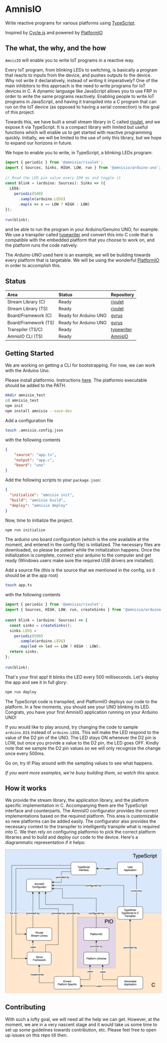 # AmnisIO

Write reactive programs for various platforms using [TypeScript](https://www.typescriptlang.org/).

Inspired by [Cycle.js](http://cycle.js.org/) and powered by [PlatformIO](http://platformio.org/)

## The what, the why, and the how

`AmnisIO` will enable you to write IoT programs in a reactive way.

Every IoT program, from blinking LEDs to switching, is basically a program that reacts to inputs from the device, and pushes outputs to the device. Why not write it declaratively, instead of writing it imperatively? One of the main inhibitors to this approach is the need to write programs for IoT devices in C. A dynamic language like JavaScript allows you to use FRP in order to write the same programs reactively. Enabling people to write IoT programs in JavaScript, and having it transpiled into a C program that can run on the IoT device (as opposed to having a serial connection) is the goal of this project.

Towards this, we have built a small stream library in C called [rivulet](https://github.com/AmnisIO/rivulet), and we expose it via TypeScript. It is a compact library with limited but useful functions which will enable us to get started with reactive programming quickly. Initially, we will be limited to the use of only this library, but we hope to expand our horizons in future.

We hope to enable you to write, in TypeScript, a blinking LEDs program:
```ts
import { periodic } from '@amnisio/rivulet';
import { Sources, Sinks, HIGH, LOW, run } from '@amnisio/arduino-uno';

// Read the LED pin value every 500 ms and toggle it
const blink = (arduino: Sources): Sinks => ({
  LED$:
    periodic(500)
      .sample(arduino.LED$)
      .map(x => x == LOW ? HIGH : LOW)
});

run(blink);

```
and be able to run the program in your Arduino/Genuino UNO, for example. We use a transpiler called [typewriter](https://github.com/AmnisIO/typewriter) and convert this into C code that is compatible with the embedded platform that you choose to work on, and the platform runs the code natively.

The *Arduino UNO* used here is an example, we will be building towards every platform that is targetable. We will be using the wonderful [PlatformIO](https://github.com/platformio/platformio) in order to accomplish this.

## Status

| Area | Status | Repository |
| :--- | :--- | :--- |
| Stream Library (C) | Ready | [rivulet](https://github.com/AmnisIO/rivulet) |
| Stream Library (TS) | Ready | [rivulet](https://github.com/AmnisIO/packages/tree/master/rivulet) |
| Board/Framework (C) | Ready for Arduino UNO | [gyrus](https://github.com/AmnisIO/gyrus/tree/master/arduino_uno) |
| Board/Framework (TS) | Ready for Arduino UNO | [gyrus](https://github.com/AmnisIO/packages/tree/master/arduino-uno) |
| Transpiler (TS/C) | Ready | [typewriter](https://github.com/AmnisIO/typewriter) |
| AmnisIO CLI (TS) | Ready | [AmnisIO](https://github.com/AmnisIO/AmnisIO) |

## Getting Started

We are working on getting a CLI for bootstrapping. For now, we can work with the Arduino Uno.

Please install platformio. Instructions [here](http://docs.platformio.org/en/latest/installation.html).
The platformio executable should be added to the PATH.

```bash
mkdir amnisio_test
cd amnisio_test
npm init
npm install amnisio --save-dev
```

Add a configuration file
```bash
touch .amnisio.config.json
```
with the following contents
```json
{
    "source": "app.ts",
    "output": "app.c",
    "board": "uno"
}
```

Add the following scripts to your `package.json`:
```json
{
  "initialize": "amnisio init",
  "build": "amnisio build",
  "deploy": "amnisio deploy"
}
```

Now, time to initialize the project.
```bash
npm run initialize
```
The arduino uno board configuration (which is the one available at the moment, and entered in the config file) is initialized. The necessary files are downloaded, so please be patient while the initialization happens. Once the initialization is complete, connect your arduino to the computer and get ready (Windows users make sure the required USB drivers are installed).

Add a source file (this is the source that we mentioned in the config, so it should be at the app root)
```bash
touch app.ts
```
with the following contents
```ts
import { periodic } from '@amnisio/rivulet';
import { Sources, HIGH, LOW, run, createSinks } from '@amnisio/arduino-uno';

const blink = (arduino: Sources) => {
  const sinks = createSinks();
  sinks.LED$ =
    periodic(500)
      .sample(arduino.LED$)
      .map(led => led == LOW ? HIGH : LOW);
  return sinks;
};

run(blink);
```
That's your first app! It blinks the LED every 500 milliseconds.
Let's deploy the app and see it in full glory:
```bash
npm run deploy
```
The TypeScript code is transpiled, and PlatformIO deploys our code to the platform. In a few moments, you should see your UNO blinking its LED.
Congrats, you have your first AmnisIO application running on your Arduino UNO!

If you would like to play around, try changing the code to sample `arduino.D2$` instead of `arduino.LED$`. This will make the LED respond to the value of the D2 pin of the UNO. The LED stays ON whenever the D2 pin is LOW, but once you provide a value to the D2 pin, the LED goes OFF. Kindly note that we sample the D2 pin values so we will only recognize the change once every 500ms.

Go on, try it! Play around with the sampling values to see what happens.

*If you want more examples, we're busy building them, so watch this space.*

## How it works

We provide the stream library, the application library, and the platform specific implementation in C. Accompanying them are the TypeScript interface and counterparts. The AmnisIO configurator provides the correct implementations based on the required platform. This area is customizable so new platforms can be added easily. The configurator also provides the necessary context to the transpiler to intelligently transpile what is required into C. We then rely on configuring platformio to pick the correct platform libraries and to build and deploy our code to the device. Here's a diagrammatic representation if it helps:

![amnisio-architecture](amnisio-architecture.png)

## Contributing

With such a lofty goal, we will need all the help we can get. However, at the moment, we are in a very nascent stage and it would take us some time to set up some guidelines towards contribution, etc. Please feel free to open up issues on this repo till then.
